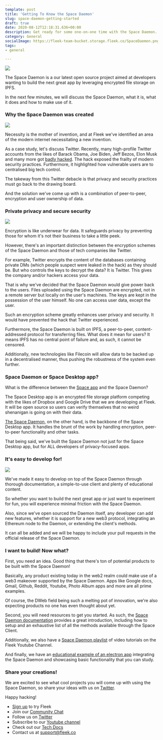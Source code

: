 ```yaml
---
template: post
title: 'Getting To Know the Space Daemon'
slug: space-daemon-getting-started
draft: true
date: 2020-08-12T12:18:31.636+00:00
description: Get ready for some one-on-one time with the Space Daemon. Learn what it does and how you can leverage it for your projects!
category: General
socialImage: https://fleek-team-bucket.storage.fleek.co/SpaceDaemon.png
tags:
- general

---
```

![](https://fleek-team-bucket.storage.fleek.co/SpaceDaemon.png)

The Space Daemon is a our latest open source project aimed at developers wanting to build the next great app by leveraging encrypted file storage on IPFS.

In the next few minutes, we will discuss the Space Daemon, what it is, what it does and how to make use of it.

### Why the Space Daemon was created
![](https://fleekblog-team-bucket.storage.fleek.co/space-daemon-getting-started/and-its-gone.jpg)

Necessity is the mother of invention, and at Fleek we've identified an area of the modern internet necessitating a new invention.

As a case study, let's discuss Twitter. Recently, many high-profile Twitter accounts from the likes of Barack Obama, Joe Biden, Jeff Bezos, Elon Musk and many more got [badly hacked](https://www.bbc.com/news/technology-53445090). The hack exposed the frailty of modern security practices. Furthermore, it highlighted how vulnerable users are to centralised big tech control.

The takeway from this Twitter debacle is that privacy and security practices must go back to the drawing board.

And the solution we've come up with is a combination of peer-to-peer, encryption and user ownership of data.

### Private privacy and secure security
![](https://fleekblog-team-bucket.storage.fleek.co/space-daemon-getting-started/little-privacy.jpg)

Encryption is like underwear for data. It safeguards privacy by preventing those for whom it's not their business to take a little peek.

However, there's an important distinction between the encryption schemes of the Space Daemon and those of tech companies like Twitter.

For example, Twitter encrypts the content of the databases containing private DMs (which people suspect were leaked in the hack) as they should be. But who controls the keys to decrypt the data? It is Twitter. This gives the company and/or hackers access your data.

That is why we've decided that the Space Daemon would give power back to the users. Files uploaded using the Space Daemon are encrypted, not in a remote server but locally on the user's machines. The keys are kept in the possession of the user himself. No one can access user data, except the user.

Such an encryption scheme greatly enhances user privacy and security. It would have prevented the hack that Twitter experienced.

Furthermore, the Space Daemon is built on IPFS, a peer-to-peer, content-addressed protocol for transferring files. What does it mean for users? It means IPFS has no central point of failure and, as such, it cannot be censored.

Additionally, new technologies like Filecoin will allow data to be backed up in a decentralised manner, thus pushing the robustness of the system even further.

### Space Daemon or Space Desktop app?

What is the difference between the [Space app](https://blog.space.storage/posts/Introducing-Space) and the Space Daemon?

The Space Desktop app is an encrypted file storage platform competing with the likes of Dropbox and Google Drive that we are developing at Fleek. It will be open source so users can verify themselves that no weird shenanigan is going on with their data.

[The Space Daemon](https://github.com/FleekHQ/space-daemon), on the other hand, is the backbone of the Space Desktop app. It handles the brunt of the work by handling encryption, peer-to-peer functionality and other tasks.

That being said, we've built the Space Daemon not just for the Space Desktop app, but for ALL developers of privacy-focused apps.

### It's easy to develop for!
![](https://fleekblog-team-bucket.storage.fleek.co/space-daemon-getting-started/heigh-ho.jpg)

We've made it easy to develop on top of the Space Daemon through thorough documentation, a simple-to-use client and plenty of educational content.

So whether you want to build the next great app or just want to experiment for fun, you will experience minimal friction with the Space Daemon.

Also, since we've open sourced the Daemon itself, any developer can add new features, whether it is support for a new web3 protocol,  integrating an Ethereum node to the Daemon, or extending the client's methods.

It can all be added and we will be happy to include your pull requests in the official release of the Space Daemon.

### I want to build! Now what?

First, you need an idea. Good thing that there's ton of potential products to be built with the Space Daemon!

Basically, any product existing today in the web2 realm could make use of a web3 makeover supported by the Space Daemon. Apps like Google docs, Gmail, Github, Reddit, Youtube, Photo Album apps and more are all prime examples.

Of course, the DWeb field being such a melting pot of innovation, we're also expecting products no one has even thought about yet.

Second, you will need resources to get you started.
As such, the [Space Daemon documentation](https://docs.fleek.co/space-daemon/getting-started/) provides a great introduction, including how to setup and an exhaustive list of all the methods available through the Space Client.


Additionally, we also have a [Space Daemon playlist](https://www.youtube.com/playlist?list=PL3v9ZaTBrN9F8V5AjUTJm2jhKM24abPbk) of video tutorials on the Fleek Youtube Channel.


And finally, we have an [educational example of an electron app](https://github.com/FleekHQ/space-client-workshop) integrating the Space Daemon and showcasing basic functionality that you can study.

### Share your creations!

We are excited to see what cool projects you will come up with using the Space Daemon, so share your ideas with us on [Twitter](https://twitter.com/spacestorage).

Happy hacking!

* [Sign up](https://app.fleek.co "Sign Up") to try Fleek
* Join our [Community Chat](https://join.slack.com/t/fleek-public/shared_invite/zt-bxna7y1d-PbVdut4rgHt5jM6Zjg9g9A "Fleek's Slack")
* Follow us on [Twitter](https://twitter.com/FleekHQ "Fleek's Twitter")
* Subscribe to our [Youtube channel](https://www.youtube.com/channel/UCBzlwYM0JjZpjDZ52-SLUmw "Fleek's Youtube Channel")
* Check out our [Tech Docs](https://docs.fleek.co/ "Fleek Docs")
* Contact us at support@fleek.co